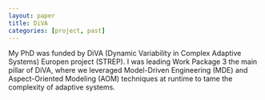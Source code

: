 ```yaml
---
layout: paper
title: DiVA
categories: [project, past]
---
```

My PhD was funded by DiVA (Dynamic Variability in Complex Adaptive Systems) Europen project (STREP). I was leading Work Package 3 the main pillar of DiVA, where we leveraged Model-Driven Engineering (MDE) and Aspect-Oriented Modeling (AOM) techniques at runtime to tame the complexity of adaptive systems.
